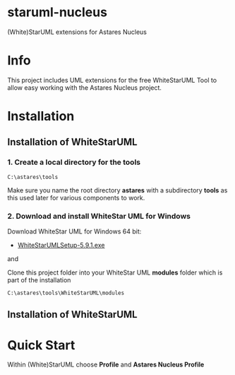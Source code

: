 # staruml-nucleus
(White)StarUML extensions for Astares Nucleus

# Info

This project includes UML extensions for the free WhiteStarUML Tool to allow easy working with the Astares Nucleus project. 

# Installation

## Installation of WhiteStarUML

### 1. Create a local directory for the tools

```
C:\astares\tools
```

Make sure you name the root directory **astares** with a subdirectory **tools** as this used later for various components to work.

### 2. Download and install WhiteStar UML for Windows

Download WhiteStar UML for Windows 64 bit:

- [WhiteStarUMLSetup-5.9.1.exe](https://sourceforge.net/projects/whitestaruml/files/WhiteStarUMLSetup-5.9.1.exe/download)

and 

Clone this project folder into your WhiteStar UML **modules** folder which is part of the installation

```
C:\astares\tools\WhiteStarUML\modules
```

## Installation of WhiteStarUML

# Quick Start

Within (White)StarUML choose **Profile** and **Astares Nucleus Profile** 
